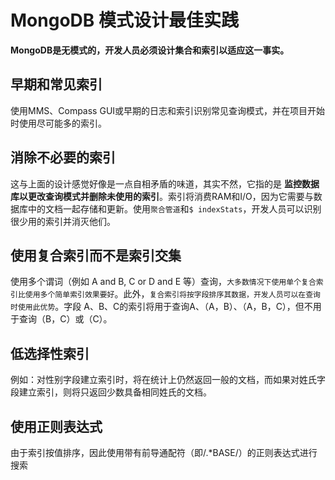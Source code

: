 # MongoDB 模式设计最佳实践

**MongoDB是无模式的，开发人员必须设计集合和索引以适应这一事实。**

## 早期和常见索引

使用MMS、Compass GUI或早期的日志和索引识别常见查询模式，并在项目开始时使用尽可能多的索引。

## 消除不必要的索引
这与上面的设计感觉好像是一点自相矛盾的味道，其实不然，它指的是 **监控数据库以更改查询模式并删除未使用的索引**。索引将消费RAM和I/O，因为它需要与数据库中的文档一起存储和更新。使用`聚合管道`和`$ indexStats`，开发人员可以识别很少用的索引并消灭他们。

## 使用复合索引而不是索引交集

使用多个谓词（例如 A and B, C or D and E 等）查询，`大多数情况下使用单个复合索引比使用多个简单索引效果要好`。此外，`复合索引将按字段排序其数据，开发人员可以在查询时使用此优势`。字段 A、B、C的索引将用于查询A、（A，B）、（A，B，C），但不用于查询（B，C）或（C）。

## 低选择性索引
例如：对性别字段建立索引时，将在统计上仍然返回一般的文档，而如果对姓氏字段建立索引，则将只返回少数具备相同姓氏的文档。

## 使用正则表达式

由于索引按值排序，因此使用带有前导通配符（即/.*BASE/）的正则表达式进行搜索